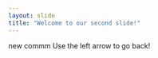 ```yaml
---
layout: slide
title: "Welcome to our second slide!"
---
```

new commm
Use the left arrow to go back!
